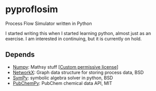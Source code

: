 # pyproflosim
Process Flow Simulator written in Python

I started writing this when I started learning python, almost just as an
exercise. I am interested in continuing, but it is currently on hold.

## Depends
* [Numpy](http://www.numpy.org/): Mathsy stuff [[Custom permissive license](http://www.numpy.org/license.html)]
* [NetworkX](https://networkx.github.io/): Graph data structure for storing process data, BSD
* [SymPy](http://www.sympy.org/en/index.html): symbolic algebra solver in python, BSD
* [PubChemPy](https://pubchempy.readthedocs.io/en/latest/): PubChem chemical data API, MIT

